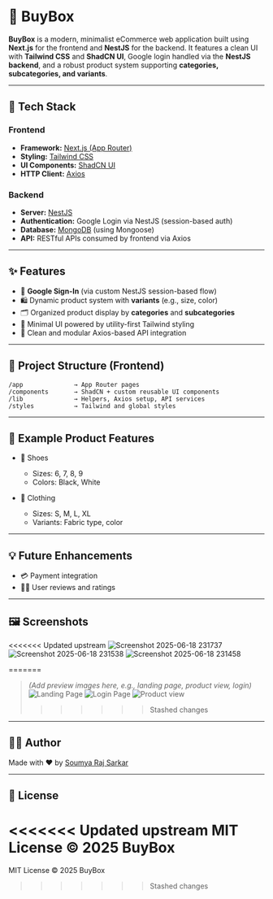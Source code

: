 # 🛒 BuyBox

**BuyBox** is a modern, minimalist eCommerce web application built using **Next.js** for the frontend and **NestJS** for the backend. It features a clean UI with **Tailwind CSS** and **ShadCN UI**, Google login handled via the **NestJS backend**, and a robust product system supporting **categories, subcategories, and variants**.

---

## 🚀 Tech Stack

### Frontend
- **Framework:** [Next.js (App Router)](https://nextjs.org/)
- **Styling:** [Tailwind CSS](https://tailwindcss.com/)
- **UI Components:** [ShadCN UI](https://ui.shadcn.com/)
- **HTTP Client:** [Axios](https://axios-http.com/)

### Backend
- **Server:** [NestJS](https://nestjs.com/)
- **Authentication:** Google Login via NestJS (session-based auth)
- **Database:** [MongoDB](https://www.mongodb.com/) (using Mongoose)
- **API:** RESTful APIs consumed by frontend via Axios

---

## ✨ Features

- 🔐 **Google Sign-In** (via custom NestJS session-based flow)
- 🛍️ Dynamic product system with **variants** (e.g., size, color)
- 🗂️ Organized product display by **categories** and **subcategories**
- 💬 Minimal UI powered by utility-first Tailwind styling
- 🔄 Clean and modular Axios-based API integration

---

## 📁 Project Structure (Frontend)

```
/app              → App Router pages
/components       → ShadCN + custom reusable UI components
/lib              → Helpers, Axios setup, API services
/styles           → Tailwind and global styles
```

---

## 🧾 Example Product Features

- 👟 Shoes
  - Sizes: 6, 7, 8, 9
  - Colors: Black, White

- 👕 Clothing
  - Sizes: S, M, L, XL
  - Variants: Fabric type, color

---

## 💡 Future Enhancements

- 💳 Payment integration
- 🧑‍💬 User reviews and ratings

---

## 🖼️ Screenshots

<<<<<<< Updated upstream
![Screenshot 2025-06-18 231737](https://github.com/user-attachments/assets/093de6d0-76cd-4e9e-9501-13a299e8d840)
![Screenshot 2025-06-18 231538](https://github.com/user-attachments/assets/7e55b6cb-4d61-47d3-8ff7-82790ef72163)
![Screenshot 2025-06-18 231458](https://github.com/user-attachments/assets/36de7c76-0a77-4263-a671-8087a5126986)


=======
> _(Add preview images here, e.g., landing page, product view, login)_
![Landing Page](image.png)
![Login Page](image-1.png)
![Product view](image-3.png)
>>>>>>> Stashed changes
---

## 🧑‍💻 Author

Made with ❤️ by [Soumya Raj Sarkar](https://github.com/Snaju003)

---

## 📄 License

<<<<<<< Updated upstream
MIT License © 2025 BuyBox
=======
MIT License © 2025 BuyBox
>>>>>>> Stashed changes
